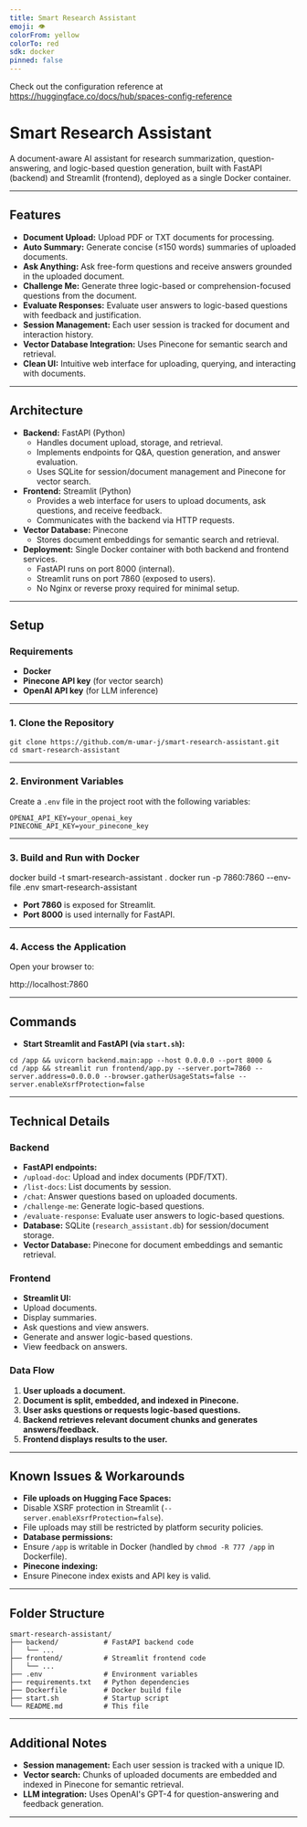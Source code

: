 ```yaml
---
title: Smart Research Assistant
emoji: 👁
colorFrom: yellow
colorTo: red
sdk: docker
pinned: false
---
```


Check out the configuration reference at https://huggingface.co/docs/hub/spaces-config-reference

# Smart Research Assistant

A document-aware AI assistant for research summarization, question-answering, and logic-based question generation, built with FastAPI (backend) and Streamlit (frontend), deployed as a single Docker container.

---

## Features

- **Document Upload:** Upload PDF or TXT documents for processing.
- **Auto Summary:** Generate concise (≤150 words) summaries of uploaded documents.
- **Ask Anything:** Ask free-form questions and receive answers grounded in the uploaded document.
- **Challenge Me:** Generate three logic-based or comprehension-focused questions from the document.
- **Evaluate Responses:** Evaluate user answers to logic-based questions with feedback and justification.
- **Session Management:** Each user session is tracked for document and interaction history.
- **Vector Database Integration:** Uses Pinecone for semantic search and retrieval.
- **Clean UI:** Intuitive web interface for uploading, querying, and interacting with documents.

---

## Architecture

- **Backend:** FastAPI (Python)
  - Handles document upload, storage, and retrieval.
  - Implements endpoints for Q&A, question generation, and answer evaluation.
  - Uses SQLite for session/document management and Pinecone for vector search.
- **Frontend:** Streamlit (Python)
  - Provides a web interface for users to upload documents, ask questions, and receive feedback.
  - Communicates with the backend via HTTP requests.
- **Vector Database:** Pinecone
  - Stores document embeddings for semantic search and retrieval.
- **Deployment:** Single Docker container with both backend and frontend services.
  - FastAPI runs on port 8000 (internal).
  - Streamlit runs on port 7860 (exposed to users).
  - No Nginx or reverse proxy required for minimal setup.

---

## Setup

### Requirements

- **Docker**
- **Pinecone API key** (for vector search)
- **OpenAI API key** (for LLM inference)

---

### 1. Clone the Repository

```
git clone https://github.com/m-umar-j/smart-research-assistant.git
cd smart-research-assistant
```

---

### 2. Environment Variables

Create a `.env` file in the project root with the following variables:

```
OPENAI_API_KEY=your_openai_key
PINECONE_API_KEY=your_pinecone_key
```


---

### 3. Build and Run with Docker

docker build -t smart-research-assistant .
docker run -p 7860:7860 --env-file .env smart-research-assistant


- **Port 7860** is exposed for Streamlit.
- **Port 8000** is used internally for FastAPI.

---

### 4. Access the Application

Open your browser to:

http://localhost:7860


---

## Commands

- **Start Streamlit and FastAPI (via `start.sh`):**

```
cd /app && uvicorn backend.main:app --host 0.0.0.0 --port 8000 &
cd /app && streamlit run frontend/app.py --server.port=7860 --server.address=0.0.0.0 --browser.gatherUsageStats=false --server.enableXsrfProtection=false
```


---

## Technical Details

### Backend

- **FastAPI endpoints:**
- `/upload-doc`: Upload and index documents (PDF/TXT).
- `/list-docs`: List documents by session.
- `/chat`: Answer questions based on uploaded documents.
- `/challenge-me`: Generate logic-based questions.
- `/evaluate-response`: Evaluate user answers to logic-based questions.
- **Database:** SQLite (`research_assistant.db`) for session/document storage.
- **Vector Database:** Pinecone for document embeddings and semantic retrieval.

### Frontend

- **Streamlit UI:**
- Upload documents.
- Display summaries.
- Ask questions and view answers.
- Generate and answer logic-based questions.
- View feedback on answers.

### Data Flow

1. **User uploads a document.**
2. **Document is split, embedded, and indexed in Pinecone.**
3. **User asks questions or requests logic-based questions.**
4. **Backend retrieves relevant document chunks and generates answers/feedback.**
5. **Frontend displays results to the user.**

---

## Known Issues & Workarounds

- **File uploads on Hugging Face Spaces:**  
- Disable XSRF protection in Streamlit (`--server.enableXsrfProtection=false`).
- File uploads may still be restricted by platform security policies.
- **Database permissions:**  
- Ensure `/app` is writable in Docker (handled by `chmod -R 777 /app` in Dockerfile).
- **Pinecone indexing:**  
- Ensure Pinecone index exists and API key is valid.

---

## Folder Structure

```
smart-research-assistant/
├── backend/           # FastAPI backend code
│   └── ...            
├── frontend/          # Streamlit frontend code
│   └── ...            
├── .env               # Environment variables
├── requirements.txt   # Python dependencies
├── Dockerfile         # Docker build file
├── start.sh           # Startup script
└── README.md          # This file

```


---

## Additional Notes

- **Session management:** Each user session is tracked with a unique ID.
- **Vector search:** Chunks of uploaded documents are embedded and indexed in Pinecone for semantic retrieval.
- **LLM integration:** Uses OpenAI's GPT-4 for question-answering and feedback generation.

---

